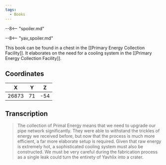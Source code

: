 ```yaml
---
tags:
  - Books
---
```


--8<-- "spoiler.md"

--8<-- "yav_spoiler.md"

This book can be found in a chest in the [[Primary Energy Collection Facility]]. It elaborates on the need for a cooling system in the [[Primary Energy Collection Facility]].

## Coordinates
| **X** | **Y** | **Z** |
| :---: | :---: | :---: |
| 26873 |  71   |  -54  |

## Transcription
> The collection of Primal Energy means that we need to upgrade our pipe network significantly. They were able to withstand the trickles of energy we received before, but now that the process is much more efficient, a far more elaborate setup is required. Given that raw energy is extremely hot, a sophisticated cooling system must also be constructed. We must be very careful during the fabrication process as a single leak could turn the entirety of Yavhlix into a crater.
